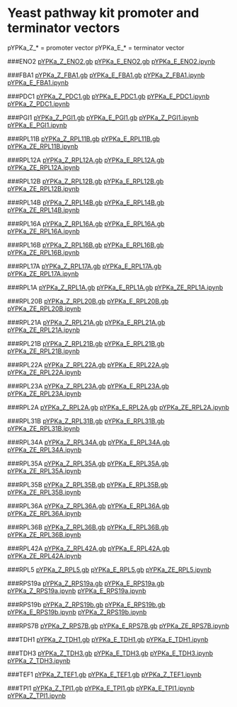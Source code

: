 # Yeast pathway kit promoter and terminator vectors

pYPKa_Z_* = promoter vector
pYPKa_E_* = terminator vector

###ENO2
[pYPKa_Z_ENO2.gb](pYPKa_Z_ENO2.gb)
[pYPKa_E_ENO2.gb](pYPKa_E_ENO2.gb)
[pYPKa_E_ENO2.ipynb](pYPKa_E_ENO2.ipynb)

###FBA1
[pYPKa_Z_FBA1.gb](pYPKa_Z_FBA1.gb)
[pYPKa_E_FBA1.gb](pYPKa_E_FBA1.gb)
[pYPKa_Z_FBA1.ipynb](pYPKa_Z_FBA1.ipynb)
[pYPKa_E_FBA1.ipynb](pYPKa_E_FBA1.ipynb)

###PDC1
[pYPKa_Z_PDC1.gb](pYPKa_Z_PDC1.gb)
[pYPKa_E_PDC1.gb](pYPKa_E_PDC1.gb)
[pYPKa_E_PDC1.ipynb](pYPKa_E_PDC1.ipynb)
[pYPKa_Z_PDC1.ipynb](pYPKa_Z_PDC1.ipynb)

###PGI1
[pYPKa_Z_PGI1.gb](pYPKa_Z_PGI1.gb)
[pYPKa_E_PGI1.gb](pYPKa_E_PGI1.gb)
[pYPKa_Z_PGI1.ipynb](pYPKa_Z_PGI1.ipynb)
[pYPKa_E_PGI1.ipynb](pYPKa_E_PGI1.ipynb)

###RPL11B
[pYPKa_Z_RPL11B.gb](pYPKa_Z_RPL11B.gb)
[pYPKa_E_RPL11B.gb](pYPKa_E_RPL11B.gb)
[pYPKa_ZE_RPL11B.ipynb](pYPKa_ZE_RPL11B.ipynb)

###RPL12A
[pYPKa_Z_RPL12A.gb](pYPKa_Z_RPL12A.gb)
[pYPKa_E_RPL12A.gb](pYPKa_E_RPL12A.gb)
[pYPKa_ZE_RPL12A.ipynb](pYPKa_ZE_RPL12A.ipynb)

###RPL12B
[pYPKa_Z_RPL12B.gb](pYPKa_Z_RPL12B.gb)
[pYPKa_E_RPL12B.gb](pYPKa_E_RPL12B.gb)
[pYPKa_ZE_RPL12B.ipynb](pYPKa_ZE_RPL12B.ipynb)

###RPL14B
[pYPKa_Z_RPL14B.gb](pYPKa_Z_RPL14B.gb)
[pYPKa_E_RPL14B.gb](pYPKa_E_RPL14B.gb)
[pYPKa_ZE_RPL14B.ipynb](pYPKa_ZE_RPL14B.ipynb)

###RPL16A
[pYPKa_Z_RPL16A.gb](pYPKa_Z_RPL16A.gb)
[pYPKa_E_RPL16A.gb](pYPKa_E_RPL16A.gb)
[pYPKa_ZE_RPL16A.ipynb](pYPKa_ZE_RPL16A.ipynb)

###RPL16B
[pYPKa_Z_RPL16B.gb](pYPKa_Z_RPL16B.gb)
[pYPKa_E_RPL16B.gb](pYPKa_E_RPL16B.gb)
[pYPKa_ZE_RPL16B.ipynb](pYPKa_ZE_RPL16B.ipynb)

###RPL17A
[pYPKa_Z_RPL17A.gb](pYPKa_Z_RPL17A.gb)
[pYPKa_E_RPL17A.gb](pYPKa_E_RPL17A.gb)
[pYPKa_ZE_RPL17A.ipynb](pYPKa_ZE_RPL17A.ipynb)

###RPL1A
[pYPKa_Z_RPL1A.gb](pYPKa_Z_RPL1A.gb)
[pYPKa_E_RPL1A.gb](pYPKa_E_RPL1A.gb)
[pYPKa_ZE_RPL1A.ipynb](pYPKa_ZE_RPL1A.ipynb)

###RPL20B
[pYPKa_Z_RPL20B.gb](pYPKa_Z_RPL20B.gb)
[pYPKa_E_RPL20B.gb](pYPKa_E_RPL20B.gb)
[pYPKa_ZE_RPL20B.ipynb](pYPKa_ZE_RPL20B.ipynb)

###RPL21A
[pYPKa_Z_RPL21A.gb](pYPKa_Z_RPL21A.gb)
[pYPKa_E_RPL21A.gb](pYPKa_E_RPL21A.gb)
[pYPKa_ZE_RPL21A.ipynb](pYPKa_ZE_RPL21A.ipynb)

###RPL21B
[pYPKa_Z_RPL21B.gb](pYPKa_Z_RPL21B.gb)
[pYPKa_E_RPL21B.gb](pYPKa_E_RPL21B.gb)
[pYPKa_ZE_RPL21B.ipynb](pYPKa_ZE_RPL21B.ipynb)

###RPL22A
[pYPKa_Z_RPL22A.gb](pYPKa_Z_RPL22A.gb)
[pYPKa_E_RPL22A.gb](pYPKa_E_RPL22A.gb)
[pYPKa_ZE_RPL22A.ipynb](pYPKa_ZE_RPL22A.ipynb)

###RPL23A
[pYPKa_Z_RPL23A.gb](pYPKa_Z_RPL23A.gb)
[pYPKa_E_RPL23A.gb](pYPKa_E_RPL23A.gb)
[pYPKa_ZE_RPL23A.ipynb](pYPKa_ZE_RPL23A.ipynb)

###RPL2A
[pYPKa_Z_RPL2A.gb](pYPKa_Z_RPL2A.gb)
[pYPKa_E_RPL2A.gb](pYPKa_E_RPL2A.gb)
[pYPKa_ZE_RPL2A.ipynb](pYPKa_ZE_RPL2A.ipynb)

###RPL31B
[pYPKa_Z_RPL31B.gb](pYPKa_Z_RPL31B.gb)
[pYPKa_E_RPL31B.gb](pYPKa_E_RPL31B.gb)
[pYPKa_ZE_RPL31B.ipynb](pYPKa_ZE_RPL31B.ipynb)

###RPL34A
[pYPKa_Z_RPL34A.gb](pYPKa_Z_RPL34A.gb)
[pYPKa_E_RPL34A.gb](pYPKa_E_RPL34A.gb)
[pYPKa_ZE_RPL34A.ipynb](pYPKa_ZE_RPL34A.ipynb)

###RPL35A
[pYPKa_Z_RPL35A.gb](pYPKa_Z_RPL35A.gb)
[pYPKa_E_RPL35A.gb](pYPKa_E_RPL35A.gb)
[pYPKa_ZE_RPL35A.ipynb](pYPKa_ZE_RPL35A.ipynb)

###RPL35B
[pYPKa_Z_RPL35B.gb](pYPKa_Z_RPL35B.gb)
[pYPKa_E_RPL35B.gb](pYPKa_E_RPL35B.gb)
[pYPKa_ZE_RPL35B.ipynb](pYPKa_ZE_RPL35B.ipynb)

###RPL36A
[pYPKa_Z_RPL36A.gb](pYPKa_Z_RPL36A.gb)
[pYPKa_E_RPL36A.gb](pYPKa_E_RPL36A.gb)
[pYPKa_ZE_RPL36A.ipynb](pYPKa_ZE_RPL36A.ipynb)

###RPL36B
[pYPKa_Z_RPL36B.gb](pYPKa_Z_RPL36B.gb)
[pYPKa_E_RPL36B.gb](pYPKa_E_RPL36B.gb)
[pYPKa_ZE_RPL36B.ipynb](pYPKa_ZE_RPL36B.ipynb)

###RPL42A
[pYPKa_Z_RPL42A.gb](pYPKa_Z_RPL42A.gb)
[pYPKa_E_RPL42A.gb](pYPKa_E_RPL42A.gb)
[pYPKa_ZE_RPL42A.ipynb](pYPKa_ZE_RPL42A.ipynb)

###RPL5
[pYPKa_Z_RPL5.gb](pYPKa_Z_RPL5.gb)
[pYPKa_E_RPL5.gb](pYPKa_E_RPL5.gb)
[pYPKa_ZE_RPL5.ipynb](pYPKa_ZE_RPL5.ipynb)

###RPS19a
[pYPKa_Z_RPS19a.gb](pYPKa_Z_RPS19a.gb)
[pYPKa_E_RPS19a.gb](pYPKa_E_RPS19a.gb)
[pYPKa_Z_RPS19a.ipynb](pYPKa_Z_RPS19a.ipynb)
[pYPKa_E_RPS19a.ipynb](pYPKa_E_RPS19a.ipynb)

###RPS19b
[pYPKa_Z_RPS19b.gb](pYPKa_Z_RPS19b.gb)
[pYPKa_E_RPS19b.gb](pYPKa_E_RPS19b.gb)
[pYPKa_E_RPS19b.ipynb](pYPKa_E_RPS19b.ipynb)
[pYPKa_Z_RPS19b.ipynb](pYPKa_Z_RPS19b.ipynb)

###RPS7B
[pYPKa_Z_RPS7B.gb](pYPKa_Z_RPS7B.gb)
[pYPKa_E_RPS7B.gb](pYPKa_E_RPS7B.gb)
[pYPKa_ZE_RPS7B.ipynb](pYPKa_ZE_RPS7B.ipynb)

###TDH1
[pYPKa_Z_TDH1.gb](pYPKa_Z_TDH1.gb)
[pYPKa_E_TDH1.gb](pYPKa_E_TDH1.gb)
[pYPKa_E_TDH1.ipynb](pYPKa_E_TDH1.ipynb)

###TDH3
[pYPKa_Z_TDH3.gb](pYPKa_Z_TDH3.gb)
[pYPKa_E_TDH3.gb](pYPKa_E_TDH3.gb)
[pYPKa_E_TDH3.ipynb](pYPKa_E_TDH3.ipynb)
[pYPKa_Z_TDH3.ipynb](pYPKa_Z_TDH3.ipynb)

###TEF1
[pYPKa_Z_TEF1.gb](pYPKa_Z_TEF1.gb)
[pYPKa_E_TEF1.gb](pYPKa_E_TEF1.gb)
[pYPKa_Z_TEF1.ipynb](pYPKa_Z_TEF1.ipynb)

###TPI1
[pYPKa_Z_TPI1.gb](pYPKa_Z_TPI1.gb)
[pYPKa_E_TPI1.gb](pYPKa_E_TPI1.gb)
[pYPKa_E_TPI1.ipynb](pYPKa_E_TPI1.ipynb)
[pYPKa_Z_TPI1.ipynb](pYPKa_Z_TPI1.ipynb)